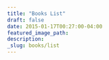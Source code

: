 ```yaml
---
title: "Books List"
draft: false
date: 2015-01-17T00:27:00-04:00
featured_image_path:
description:
_slug: books/list
---
```

